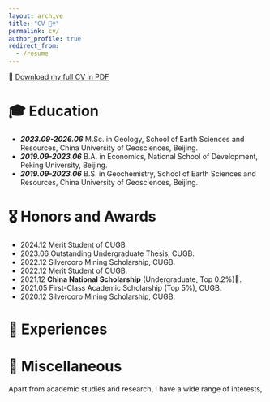```yaml
---
layout: archive
title: "CV 💁‍♀️"
permalink: cv/
author_profile: true
redirect_from:
  - /resume
---
```


📄 [Download my full CV in PDF](../files/CV_updated_2025_03.pdf)

# 🎓 Education
- _**2023.09-2026.06**_ M.Sc. in Geology, School of Earth Sciences and Resources, China University of Geosciences, Beijing.
- _**2019.09-2023.06**_ B.A. in Economics, National School of Development, Peking University, Beijing.
- _**2019.09-2023.06**_ B.S. in Geochemistry, School of Earth Sciences and Resources, China University of Geosciences, Beijing.

# 🎖 Honors and Awards 
- 2024.12 Merit Student of CUGB.
- 2023.06 Outstanding Undergraduate Thesis, CUGB.
- 2022.12 Silvercorp Mining Scholarship, CUGB.
- 2022.12 Merit Student of CUGB.
- 2021.12 **China National Scholarship** (Undergraduate, Top 0.2%)🏅.
- 2021.05 First-Class Academic Scholarship (Top 5%), CUGB.
- 2020.12 Silvercorp Mining Scholarship, CUGB.


# 💼 Experiences


# 🎨 Miscellaneous

Apart from academic studies and research, I have a wide range of interests, 

